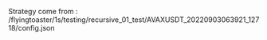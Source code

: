 Strategy come from : /flyingtoaster/1s/testing/recursive_01_test/AVAXUSDT_20220903063921_12718/config.json